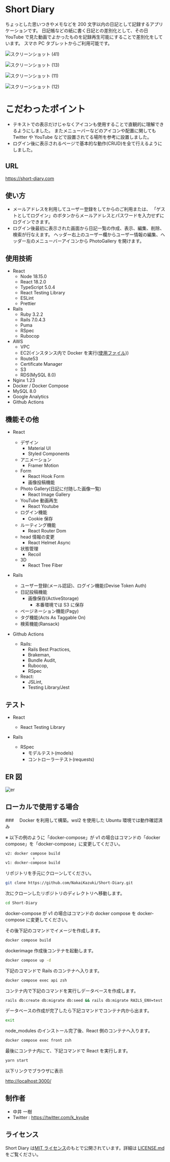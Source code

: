 # Short Diary

ちょっとした思いつきやメモなどを 200 文字以内の日記として記録するアプリケーションです。
日記帳などの紙に書く日記との差別化として、その日 YouTube で見た動画でよかったものを記録再生可能にすることで差別化をしています。
スマホ PC タブレットからご利用可能です。

![スクリーンショット (41)](https://user-images.githubusercontent.com/62586169/232224791-51a70f2f-bc9e-4b50-b59f-715dd5921fb3.png)

![スクリーンショット (13)](https://user-images.githubusercontent.com/62586169/175801483-c92a036e-7f62-4ae4-948a-10d16c596156.png)

![スクリーンショット (11)](https://user-images.githubusercontent.com/62586169/175801478-e6f0fc35-45e3-4345-a420-755552a03af9.png)

![スクリーンショット (12)](https://user-images.githubusercontent.com/62586169/175801481-c7d2089c-7813-4023-bd34-40d88a52f4e7.png)

# こだわったポイント

- テキストでの表示だけじゃなくアイコンも使用することで直観的に理解できるようにしました。
  またメニューバーなどのアイコンや配置に関しても Twitter や YouTube などで設置されてる場所を参考に設置しました。
- ログイン後に表示されるページで基本的な動作(CRUD)を全て行えるようにしました。

## URL

<https://short-diary.com>

## 使い方

- メールアドレスを利用してユーザー登録をしてからのご利用または、
  「ゲストとしてログイン」のボタンからメールアドレスとパスワードを入力せずにログインできます。
- ログイン後最初に表示された画面から日記一覧の作成、表示、編集、削除、検索が行なえます。
  ヘッダー右上のユーザー欄からユーザー情報の編集、ヘッダー左のメニューバーアイコンから PhotoGallery を開けます。

## 使用技術

- React
  - Node 18.15.0
  - React 18.2.0
  - TypeScript 5.0.4
  - React Testing Library
  - ESLint
  - Prettier
- Rails
  - Ruby 3.2.2
  - Rails 7.0.4.3
  - Puma
  - RSpec
  - Rubocop
- AWS
  - VPC
  - EC2(インスタンス内で Docker を実行([使用ファイル](https://github.com/NakaiKazuki/Short-Diary/blob/main/docker-compose-prod.yml)))
  - Route53
  - Certificate Manager
  - S3
  - RDS(MySQL 8.0)
- Nginx 1.23
- Docker / Docker Compose
- MySQL 8.0
- Google Analytics
- Github Actions

## 機能その他

- React

  - デザイン
    - Material UI
    - Styled Components
  - アニメーション
    - Framer Motion
  - Form
    - React Hook Form
    - 画像投稿機能
  - Photo Gallery(日記に付随した画像一覧)
    - React Image Gallery
  - YouTube 動画再生
    - React Youtube
  - ログイン機能
    - Cookie 保存
  - ルーティング機能
    - React Router Dom
  - head 情報の変更
    - React Helmet Async
  - 状態管理
    - Recoil
  - 3D
    - React Tree Fiber

- Rails

  - ユーザー登録(メール認証)、ログイン機能(Devise Token Auth)
  - 日記投稿機能
    - 画像保存(ActiveStorage)
      - 本番環境では S3 に保存
  - ページネーション機能(Pagy)
  - タグ機能(Acts As Taggable On)
  - 検索機能(Ransack)

- Github Actions
  - Rails:
    - Rails Best Practices,
    - Brakeman,
    - Bundle Audit,
    - Rubocop,
    - RSpec
  - React:
    - JSLint,
    - Testing Library/Jest

## テスト

- React

  - React Testing Library

- Rails

  - RSpec
    - モデルテスト(models)
    - コントローラーテスト(requests)

## ER 図

![er](https://user-images.githubusercontent.com/62586169/232224839-068a80a8-bca5-464f-82b5-d2a607df8a5f.png)

## ローカルで使用する場合

###　 Docker を利用して構築。wsl2 を使用した Ubuntu 環境では動作確認済み

※ 以下の例のように「docker-compose」が v1 の場合はコマンドの「docker compose」を「docker-compose」に変更してください。

```zsh
v2: docker compose build
            ↓
v1: docker-compose build
```

リポジトリを手元にクローンしてください。

```zsh
git clone https://github.com/NakaiKazuki/Short-Diary.git
```

次にクローンしたリポジトリのディレクトリへ移動します。

```zsh
cd Short-Diary
```

docker-compose が v1 の場合はコマンドの docker compose を docker-compose に変更してください。

その後下記のコマンドでイメージを作成します。

```zsh
docker compose build
```

dockerimage 作成後コンテナを起動します。

```zsh
docker compose up -d
```

下記のコマンドで Rails のコンテナへ入ります。

```zsh
docker compose exec api zsh
```

コンテナ内で下記のコマンドを実行しデータベースを作成します。

```zsh
rails db:create db:migrate db:seed && rails db:migrate RAILS_ENV=test
```

データベースの作成が完了したら下記コマンドでコンテナ内から出ます。

```zsh
exit
```

node_modules のインストール完了後、React 側のコンテナへ入ります。

```zsh
docker compose exec front zsh
```

最後にコンテナ内にて、下記コマンドで React を実行します。

```zsh
yarn start
```

以下リンクでブラウザに表示

<http://localhost:3000/>

## 制作者

- 中井 一樹
- Twitter : <https://twitter.com/k_kyube>

## ライセンス

Short Diary は[MIT ライセンス](https://en.wikipedia.org/wiki/MIT_License)のもとで公開されています。詳細は [LICENSE.md](https://github.com/NakaiKazuki/Short-Diary/blob/master/LICENSE.md) をご覧ください。

